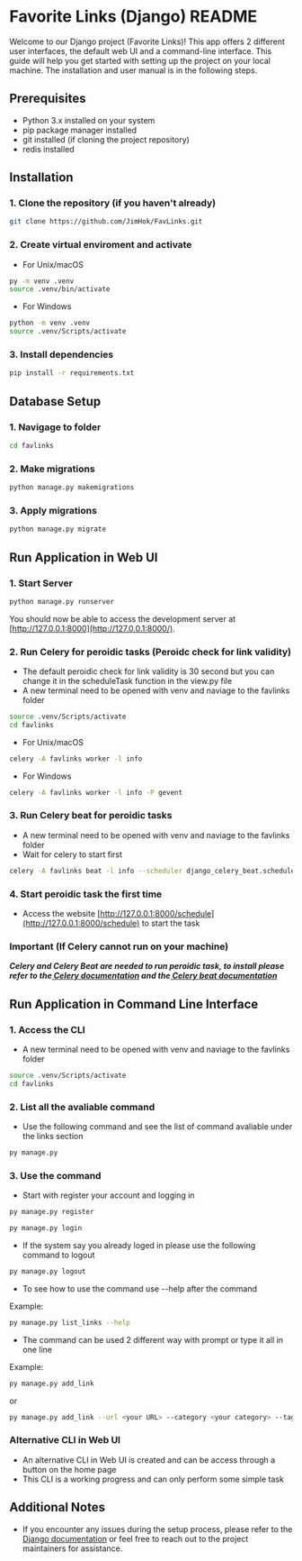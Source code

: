 # Favorite Links (Django) README

Welcome to our Django project (Favorite Links)! This app offers 2 different user interfaces, the default web UI and a command-line interface. This guide will help you get started with setting up the project on your local machine. The installation and user manual is in the following steps.

## Prerequisites

- Python 3.x installed on your system
- pip package manager installed
- git installed (if cloning the project repository)
- redis installed

## Installation

### 1. Clone the repository (if you haven't already)

```bash
git clone https://github.com/JimHok/FavLinks.git
```

### 2. Create virtual enviroment and activate

- For Unix/macOS

```bash
py -m venv .venv
source .venv/bin/activate
```

- For Windows

```bash
python -m venv .venv
source .venv/Scripts/activate
```

### 3. Install dependencies

```bash
pip install -r requirements.txt
```

## Database Setup

### 1. Navigage to folder

```bash
cd favlinks
```

### 2. Make migrations

```bash
python manage.py makemigrations
```

### 3. Apply migrations

```bash
python manage.py migrate
```

## Run Application in Web UI

### 1. Start Server

```bash
python manage.py runserver
```

You should now be able to access the development server at [http://127.0.0.1:8000](http://127.0.0.1:8000/).

### 2. Run Celery for peroidic tasks (Peroidc check for link validity)

- The default peroidic check for link validity is 30 second but you can change it in the scheduleTask function in the view.py file
- A new terminal need to be opened with venv and naviage to the favlinks folder

```bash
source .venv/Scripts/activate
cd favlinks
```

- For Unix/macOS

```bash
celery -A favlinks worker -l info
```

- For Windows

```bash
celery -A favlinks worker -l info -P gevent
```

### 3. Run Celery beat for peroidic tasks

- A new terminal need to be opened with venv and naviage to the favlinks folder
- Wait for celery to start first

```bash
celery -A favlinks beat -l info --scheduler django_celery_beat.schedulers:DatabaseScheduler
```

### 4. Start peroidic task the first time

- Access the website [http://127.0.0.1:8000/schedule](http://127.0.0.1:8000/schedule) to start the task

### Important (If Celery cannot run on your machine)

**_Celery and Celery Beat are needed to run peroidic task, to install please refer to the[ Celery documentation](https://docs.celeryq.dev/en/stable/django/first-steps-with-django.html#using-celery-with-django) and the[ Celery beat documentation](https://django-celery-beat.readthedocs.io/en/latest/)_**

## Run Application in Command Line Interface

### 1. Access the CLI

- A new terminal need to be opened with venv and naviage to the favlinks folder

```bash
source .venv/Scripts/activate
cd favlinks
```

### 2. List all the avaliable command

- Use the following command and see the list of command avaliable under the links section

```bash
py manage.py
```

### 3. Use the command

- Start with register your account and logging in

```bash
py manage.py register
```

```bash
py manage.py login
```

- If the system say you already loged in please use the following command to logout

```bash
py manage.py logout
```

- To see how to use the command use --help after the command

Example:

```bash
py manage.py list_links --help
```

- The command can be used 2 different way with prompt or type it all in one line

Example:

```bash
py manage.py add_link
```

or

```bash
py manage.py add_link --url <your URL> --category <your category> --tags <your tags>
```

### Alternative CLI in Web UI

- An alternative CLI in Web UI is created and can be access through a button on the home page
- This CLI is a working progress and can only perform some simple task

## Additional Notes

- If you encounter any issues during the setup process, please refer to the[ Django documentation](https://docs.djangoproject.com/en/5.0/) or feel free to reach out to the project maintainers for assistance.
